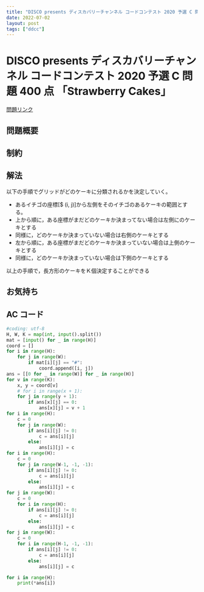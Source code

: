```yaml
---
title: "DISCO presents ディスカバリーチャンネル コードコンテスト 2020 予選 C 問題 400 点 「Strawberry Cakes」"
date: 2022-07-02
layout: post
tags: ["ddcc"]
---
```


# DISCO presents ディスカバリーチャンネル コードコンテスト 2020 予選 C 問題 400 点 「Strawberry Cakes」

<a href="https://atcoder.jp/contests/ddcc2020-qual/tasks/ddcc2020_qual_c" blank="_target">問題リンク</a>

## 問題概要

## 制約

## 解法

以下の手順でグリッドがどのケーキに分類されるかを決定していく。

- あるイチゴの座標[$ (i, j)]から左側をそのイチゴのあるケーキの範囲とする。
- 上から順に，ある座標がまだどのケーキか決まってない場合は左側にのケーキとする
- 同様に，どのケーキか決まっていない場合は右側のケーキとする
- 左から順に，ある座標がまだどのケーキか決まっていない場合は上側のケーキとする
- 同様に，どのケーキか決まっていない場合は下側のケーキとする

以上の手順で，長方形のケーキをＫ個決定することができる

## お気持ち

## AC コード

```python
#coding: utf-8
H, W, K = map(int, input().split())
mat = [input() for _ in range(H)]
coord = []
for i in range(H):
    for j in range(W):
        if mat[i][j] == "#":
            coord.append([i, j])
ans = [[0 for _ in range(W)] for _ in range(H)]
for v in range(K):
    x, y = coord[v]
    # for i in range(x + 1):
    for j in range(y + 1):
        if ans[x][j] == 0:
            ans[x][j] = v + 1
for i in range(H):
    c = 0
    for j in range(W):
        if ans[i][j] != 0:
            c = ans[i][j]
        else:
            ans[i][j] = c
for i in range(H):
    c = 0
    for j in range(W-1, -1, -1):
        if ans[i][j] != 0:
            c = ans[i][j]
        else:
            ans[i][j] = c
for j in range(W):
    c = 0
    for i in range(H):
        if ans[i][j] != 0:
            c = ans[i][j]
        else:
            ans[i][j] = c
for j in range(W):
    c = 0
    for i in range(H-1, -1, -1):
        if ans[i][j] != 0:
            c = ans[i][j]
        else:
            ans[i][j] = c

for i in range(H):
    print(*ans[i])
```
